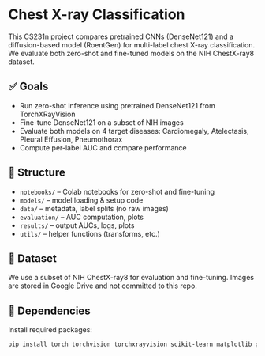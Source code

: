 
# Chest X-ray Classification

This CS231n project compares pretrained CNNs (DenseNet121) and a diffusion-based model (RoentGen) for multi-label chest X-ray classification. We evaluate both zero-shot and fine-tuned models on the NIH ChestX-ray8 dataset.

## ✅ Goals
- Run zero-shot inference using pretrained DenseNet121 from TorchXRayVision
- Fine-tune DenseNet121 on a subset of NIH images
- Evaluate both models on 4 target diseases: Cardiomegaly, Atelectasis, Pleural Effusion, Pneumothorax
- Compute per-label AUC and compare performance

## 📁 Structure
- `notebooks/` – Colab notebooks for zero-shot and fine-tuning
- `models/` – model loading & setup code
- `data/` – metadata, label splits (no raw images)
- `evaluation/` – AUC computation, plots
- `results/` – output AUCs, logs, plots
- `utils/` – helper functions (transforms, etc.)

## 🧪 Dataset
We use a subset of NIH ChestX-ray8 for evaluation and fine-tuning. Images are stored in Google Drive and not committed to this repo.

## 🔗 Dependencies
Install required packages:
```bash
pip install torch torchvision torchxrayvision scikit-learn matplotlib pandas tqdm
